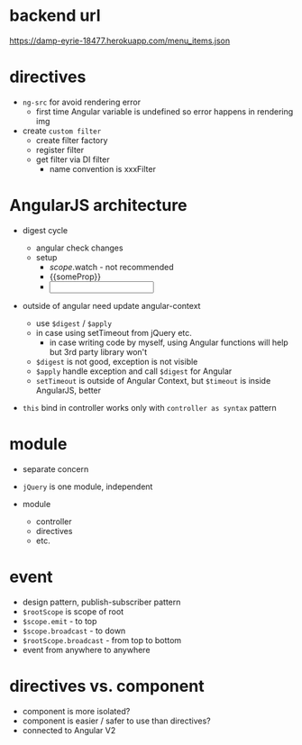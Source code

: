 # backend url

https://damp-eyrie-18477.herokuapp.com/menu_items.json

# directives

- `ng-src` for avoid rendering error
  - first time Angular variable is undefined so error happens in rendering img
- create `custom filter`
  - create filter factory
  - register filter
  - get filter via DI filter
    - name convention is xxxFilter

# AngularJS architecture

- digest cycle

  - angular check changes
  - setup
    - $scope.$watch - not recommended
    - {{someProp}}
    - <input ng-model="someProp">

- outside of angular need update angular-context

  - use `$digest` / `$apply`
  - in case using setTimeout from jQuery etc.
    - in case writing code by myself, using Angular functions will help but 3rd party library won't
  - `$digest` is not good, exception is not visible
  - `$apply` handle exception and call `$digest` for Angular
  - `setTimeout` is outside of Angular Context, but `$timeout` is inside AngularJS, better

- `this` bind in controller works only with `controller as syntax` pattern

# module

- separate concern
- `jQuery` is one module, independent

- module
  - controller
  - directives
  - etc.

# event

- design pattern, publish-subscriber pattern
- `$rootScope` is scope of root
- `$scope.emit` - to top
- `$scope.broadcast` - to down
- `$rootScope.broadcast` - from top to bottom
- event from anywhere to anywhere

# directives vs. component

- component is more isolated?
- component is easier / safer to use than directives?
- connected to Angular V2
